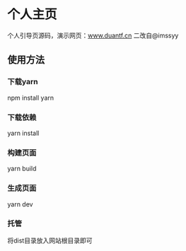 # 个人主页
个人引导页源码，演示网页：www.duantf.cn  二改自@imssyy
## 使用方法
### 下载yarn
npm install yarn
### 下载依赖
yarn install
### 构建页面
yarn build
### 生成页面
yarn dev
### 托管
将dist目录放入网站根目录即可
